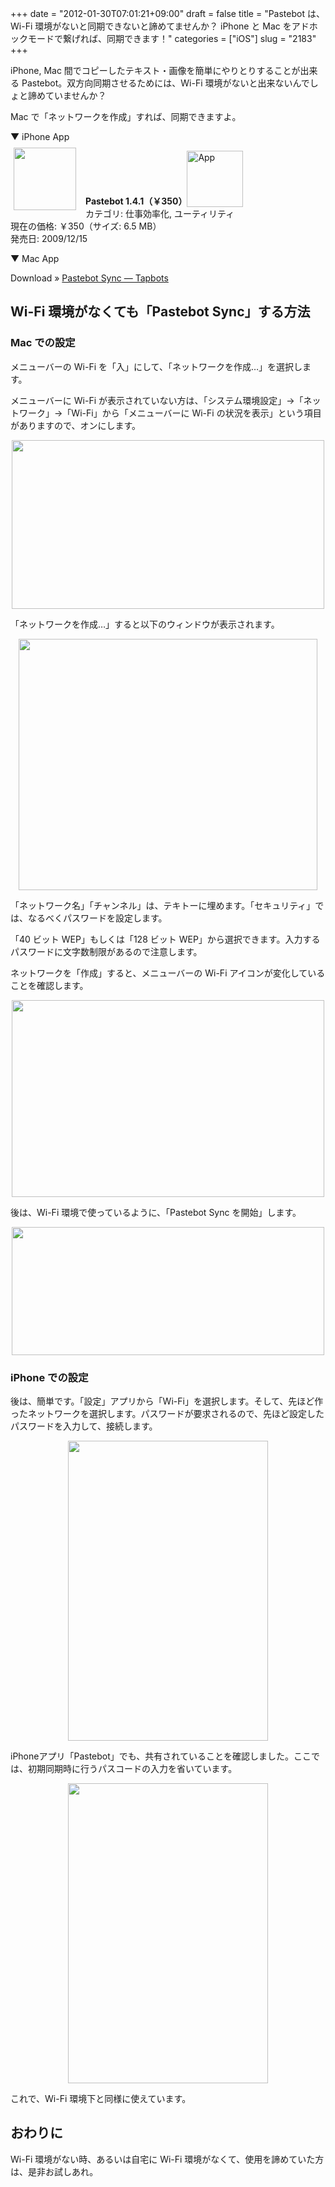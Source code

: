 +++
date = "2012-01-30T07:01:21+09:00"
draft = false
title = "Pastebot は、Wi-Fi 環境がないと同期できないと諦めてませんか？ iPhone と Mac をアドホックモードで繋げれば、同期できます！"
categories = ["iOS"]
slug = "2183"
+++

iPhone, Mac 間でコピーしたテキスト・画像を簡単にやりとりすることが出来る Pastebot。双方向同期させるためには、Wi-Fi 環境がないと出来ないんでしょと諦めていませんか？

Mac で「ネットワークを作成」すれば、同期できますよ。

▼ iPhone App

<a href="https://itunes.apple.com/jp/app/id344614116?mt=8&uo=4&at=11l3RT" target="_blank" rel="nofollow"><img width="100" class="alignleft" align="left" src="http://a1.mzstatic.com/us/r1000/028/Purple/5e/28/d1/mzi.fkztngzy.100x100-75.png" style="margin: -5px 15px 1px 5px;"></a><strong> Pastebot  1.4.1（￥350）</strong><a href="https://itunes.apple.com/jp/app/id344614116?mt=8&uo=4&at=11l3RT" target="_blank" rel="nofollow"><img src="/images/2012/12/viewinitunes_jp.png" style="vertical-align:bottom;" width="90" alt="App"></a><br> カテゴリ: 仕事効率化, ユーティリティ<br> 現在の価格: ￥350（サイズ: 6.5 MB）<br> 発売日: 2009/12/15<br style="clear: both;">

▼ Mac App

Download » <a href="http://tapbots.com/software/pastebot/#sync" target="_blank">Pastebot Sync — Tapbots</a>

<h2>Wi-Fi 環境がなくても「Pastebot Sync」する方法</h2>

<h3>Mac での設定</h3>

メニューバーの Wi-Fi を「入」にして、「ネットワークを作成…」を選択します。

メニューバーに Wi-Fi が表示されていない方は、「システム環境設定」→「ネットワーク」→「Wi-Fi」から「メニューバーに Wi-Fi の状況を表示」という項目がありますので、オンにします。

<img style="display:block; margin-left:auto; margin-right:auto;" src="/images/2012/01/2183_1.png" border="0" width="500" height="270" />

「ネットワークを作成…」すると以下のウィンドウが表示されます。

<img style="display:block; margin-left:auto; margin-right:auto;" src="/images/2012/01/2183_2.png" border="0" width="478" height="402" />

「ネットワーク名」「チャンネル」は、テキトーに埋めます。「セキュリティ」では、なるべくパスワードを設定します。

「40 ビット WEP」もしくは「128 ビット WEP」から選択できます。入力するパスワードに文字数制限があるので注意します。

ネットワークを「作成」すると、メニューバーの Wi-Fi アイコンが変化していることを確認します。

<img style="display:block; margin-left:auto; margin-right:auto;" src="/images/2012/01/2183_3.png" border="0" width="500" height="315" />

後は、Wi-Fi 環境で使っているように、「Pastebot Sync を開始」します。

<img style="display:block; margin-left:auto; margin-right:auto;" src="/images/2012/01/2183_4.png" border="0" width="500" height="205" />

<h3>iPhone での設定</h3>

後は、簡単です。「設定」アプリから「Wi-Fi」を選択します。そして、先ほど作ったネットワークを選択します。パスワードが要求されるので、先ほど設定したパスワードを入力して、接続します。

<img style="display:block; margin-left:auto; margin-right:auto;" src="/images/2012/01/2183_5.png" border="0" width="320" height="480" />

iPhoneアプリ「Pastebot」でも、共有されていることを確認しました。ここでは、初期同期時に行うパスコードの入力を省いています。

<img style="display:block; margin-left:auto; margin-right:auto;" src="/images/2012/01/2183_6.png" border="0" width="320" height="480" />

これで、Wi-Fi 環境下と同様に使えています。

<h2>おわりに</h2>

Wi-Fi 環境がない時、あるいは自宅に Wi-Fi 環境がなくて、使用を諦めていた方は、是非お試しあれ。
